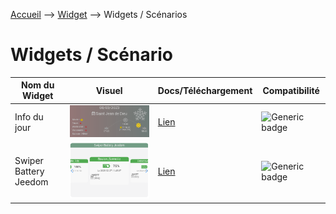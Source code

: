 <a href="{{site.url}}/documentation">Accueil</a> --> <a href="{{site.url}}/documentation/{{site.widget}}">Widget</a> --> Widgets / Scénarios

# Widgets / Scénario

| Nom du Widget  | Visuel         | Docs/Téléchargement     | Compatibilité     |
|----------------|----------------|-------------------------|-------------------|
| Info du jour | <img src="../../images/info_du_jour/capture1_2.png" alt="Info du jour" /> | <a href="./info_du_jour"><i class="fas fa-file-download"></i> Lien</a> | ![Generic badge](https://img.shields.io/badge/Version-4.2%20%7C%204.3%20%7C%204.4%20Full%20JS-green.svg) |
| Swiper Battery Jeedom | <img src="../../images/swiper_battery_jeedom/capture2.png" alt="Swiper Battery Jeedom" /> | <a href="./swiper_battery_jeedom"><i class="fas fa-file-download"></i> Lien</a> | ![Generic badge](https://img.shields.io/badge/Version-4.2%20%7C%204.3%20%7C%204.4%20Full%20JS-green.svg) |